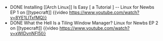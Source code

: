 - DONE Installing [[Arch Linux]] Is Easy [ a Tutorial ] -- Linux for Newbs EP 1 on [[typecraft]]
  {{video https://www.youtube.com/watch?v=8YE1LlTxfMQ}}
- DONE What the Hell Is a Tiling Window Manager? Linux for Newbs EP 2 on [[typecraft]]
  {{video https://www.youtube.com/watch?v=xWIDvnNFl5I}}